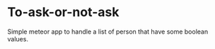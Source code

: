 To-ask-or-not-ask
=================

Simple meteor app to handle a list of person that have some boolean values.
